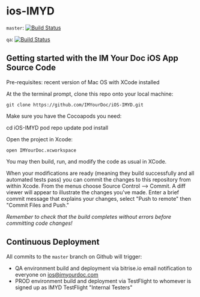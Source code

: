 ios-IMYD
========

`master`: [![Build Status](https://www.bitrise.io/app/2314bdf5f25f8939.svg?token=53tcR05Y9McWdhyAJloxtA&branch=master)](https://www.bitrise.io/app/2314bdf5f25f8939)

`qa`: [![Build Status](https://www.bitrise.io/app/2314bdf5f25f8939.svg?token=53tcR05Y9McWdhyAJloxtA&branch=qa)](https://www.bitrise.io/app/2314bdf5f25f8939)

Getting started with the IM Your Doc iOS App Source Code
--------------------------------------------------------

Pre-requisites: recent version of Mac OS with XCode installed

At the the terminal prompt, clone this repo onto your local machine:

    git clone https://github.com/IMYourDoc/iOS-IMYD.git

Make sure you have the Cocoapods you need:
    
cd iOS-IMYD
    pod repo update
    pod install

Open the project in Xcode:

    open IMYourDoc.xcworkspace

You may then build, run, and modify the code as usual in XCode.

When your modifications are ready (meaning they build successfully and all automated tests pass) you can commit the changes to this repository from within Xcode.  From the menus choose Source Control --> Commit.  A diff viewer will appear to illustrate the changes you've made.   Enter a brief commit message that explains your changes, select "Push to remote" then "Commit <n> Files and Push."

*Remember to check that the build completes without errors before committing code changes!*

Continuous Deployment
---------------------

All commits to the `master` branch on Github will trigger:
- QA environment build and deployment via bitrise.io email notification to everyone on ios@imyourdoc.com
- PROD environment build and deployment via TestFlight to whomever is signed up as IMYD TestFlight "Internal Testers"
